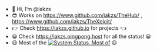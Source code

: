 - 👋 Hi, I’m @iakzs
- 😎 Works on https://www.github.com/iakzs/TheHub/ , https://www.github.com/iakzs/TheXploit/
- 👉 Check https://iakzs.github.io for projects 👈
- 😀 Check https://iakzs.pingpong.host for all the status! 😀
- 😃 Most of the [![System Status. Most of](https://img.shields.io/pingpong/status/sp_fa717d88cfa240769d755477634c02f0)](https://iakzs.pingpong.host/) 😃
